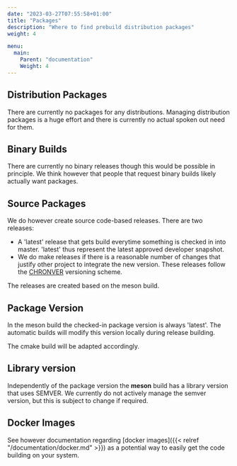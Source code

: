 ```yaml
---
date: "2023-03-27T07:55:58+01:00"
title: "Packages"
description: "Where to find prebuild distribution packages"
weight: 4

menu:
  main:
    Parent: "documentation"
    Weight: 4
---
```

               
## Distribution Packages

There are currently no packages for any distributions. Managing
distribution packages is a huge effort and there is currently no
actual spoken out need for them.
        
## Binary Builds

There are currently no binary releases though this would
be possible in principle.
We think however that people that request
binary builds likely actually want packages.
                
## Source Packages

We do however create source code-based releases. There are two releases:

- A 'latest' release that gets build everytime something 
  is checked in into master. 'latest' thus represent the latest
  approved developer snapshot.
- We do make releases if there is a reasonable number of changes
  that justify other project to integrate the new version. 
  These releases follow the [CHRONVER](https://chronver.org/)
  versioning scheme.

The releases are created based on the meson build.
  
## Package Version

In the meson build the checked-in package version is always 'latest'.
The automatic builds will modify this version locally during
release building.
 
The cmake build will be adapted accordingly.

## Library version

Independently of the package version the **meson** build has a library
version that uses SEMVER. We currently do not actively manage
the semver version, but this is subject to change if required.

## Docker Images

See however documentation regarding [docker images]({{< relref "/documentation/docker.md" >}}) as a potential
way to easily get the code building on your system.

